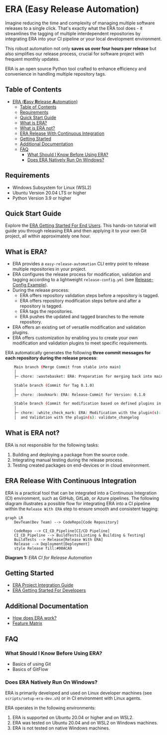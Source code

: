 # ERA (**E**asy **R**elease **A**utomation)

Imagine reducing the time and complexity of managing multiple software releases to a single click.
That's exactly what the ERA tool does - it streamlines the tagging of multiple interdependent
repositories by integrating ERA into your CI pipeline or your local development environment.

This robust automation not only **saves us over four hours per release** but also simplifies our
release process, crucial for software project with frequent monthly updates.

ERA is an open source Python tool crafted to enhance efficiency and convenience in handling multiple
repository tags.

## Table of Contents

- [ERA (**E**asy **R**elease **A**utomation)](#era-easy-release-automation)
  - [Table of Contents](#table-of-contents)
  - [Requirements](#requirements)
  - [Quick Start Guide](#quick-start-guide)
  - [What is ERA?](#what-is-era)
  - [What is ERA not?](#what-is-era-not)
  - [ERA Release With Continuous Integration](#era-release-with-continuous-integration)
  - [Getting Started](#getting-started)
  - [Additional Documentation](#additional-documentation)
  - [FAQ](#faq)
    - [What Should I Know Before Using ERA?](#what-should-i-know-before-using-era)
    - [Does ERA Natively Run On Windows?](#does-era-natively-run-on-windows)

## Requirements

- Windows Subsystem for Linux (WSL2)
- Ubuntu Version 20.04 LTS or higher
- Python Version 3.9 or higher

## Quick Start Guide

Explore the [ERA Getting Started For End Users](doc/getting_started_end_user.md).
This hands-on tutorial will guide you through releasing ERA and then applying it to your own Git
project, all within approximately one hour.

## What is ERA?

- ERA provides a `easy-release-automation` CLI entry point to release multiple repositories in your project.
- ERA configures the release process for modification, validation and tagging according to a lightweight `release-config.yml` (see [Release-Config Example](./era/release-config.yml)).
- During the release process:
  - ERA offers repository validation steps before a repository is tagged.
  - ERA offers repository modification steps before and after a repository is tagged.
  - ERA tags the repositories.
  - ERA pushes the updated and tagged branches to the remote repository.
- ERA offers an existing set of versatile modification and validation plugins.
- ERA offers customization by enabling you to create your own modification and validation plugins to meet specific requirements.

ERA automatically generates the following **three commit messages for each repository during the release process**:

```bash
    Main branch (Merge Commit from stable into main)
    │
    ├─ chore: :wastebasket: ERA: Preparation for merging back into main with the plugin(s): changelog_unreleased_setter

    Stable branch (Commit for Tag 0.1.0)
    │
    ├─ chore: :bookmark: ERA: Release-Commit for Version: 0.1.0

    Stable branch (Commit for modification based on defined plugins in release-config.yml)
    │
    ├─ chore: :white_check_mark: ERA: Modification with the plugin(s): changelog_version_updater, yaml_updater
    │  and Validation with the plugin(s): validate_changelog 
```

## What is ERA not?

ERA is not responsible for the following tasks:

1. Building and deploying a package from the source code.
2. Integrating manual testing during the release process.
3. Testing created packages on end-devices or in cloud environment.

## ERA Release With Continuous Integration

ERA is a practical tool that can be integrated into a Continuous Integration (CI) environment,
such as GitHub, GitLab, or Azure pipelines.
The following diagram illustrates a possible flow for integrating ERA into a CI pipeline within
the `Release With ERA` step to ensure smooth and consistent tagging:

```mermaid
graph LR
    DevTeam(Dev Team) --> CodeRepo[Code Repository]

    CodeRepo --> CI_CD_Pipeline[CI/CD Pipeline]
    CI_CD_Pipeline --> BuildTests[Linting & Building & Testing]
    BuildTests --> Release[Release With ERA]
    Release --> Deployment[Deployment]
    style Release fill:#00ACA9
```

**Diagram 1:** _ERA CI for Release Automation_

## Getting Started

- [ERA Project Integration Guide](./doc/project_integration.md)
- [ERA Getting Started For Developers](doc/getting_started_developer.md)

## Additional Documentation

- [How does ERA work?](./doc/overview.md)
- [Feature Matrix](./doc/features.md)

## FAQ

### What Should I Know Before Using ERA?

- Basics of using Git
- Basics of GitFlow

### Does ERA Natively Run On Windows?

ERA is primarily developed and used on Linux developer machines (see `scripts/setup-era-dev.sh`) or in CI environment with Linux agents.

ERA operates in the following environments:

1. ERA is supported on Ubuntu 20.04 or higher and on WSL2.
2. ERA was tested on Ubuntu 20.04 and on WSL2 on Windows machines.
3. ERA is not tested on native Windows machines.
